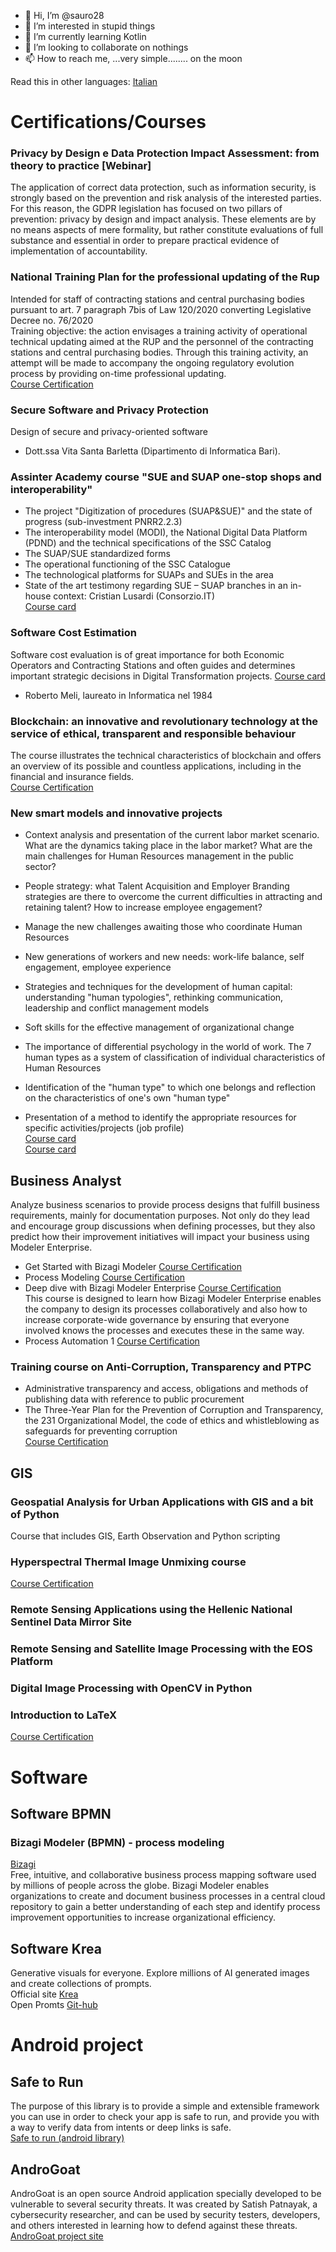 - 👋 Hi, I’m @sauro28
- 👀 I’m interested in stupid things
- 🌱 I’m currently learning Kotlin
- 💞️ I’m looking to collaborate on nothings
- 📫 How to reach me, ...very simple........ on the moon 

<!---
sauro28/sauro28 is a ✨ special ✨ repository because its `README.md` (this file) appears on your GitHub profile.
You can click the Preview link to take a look at your changes.
--->

Read this in other languages: [Italian](https://github.com/sauro28/sauro28/blob/main/ReadMe.it.md)


# Certifications/Courses

### Privacy by Design e Data Protection Impact Assessment: from theory to practice [Webinar]
The application of correct data protection, such as information security, is strongly based on the prevention and risk analysis of the interested parties. For this reason, the GDPR legislation has focused on two pillars of prevention: privacy by design and impact analysis. These elements are by no means aspects of mere formality, but rather constitute evaluations of full substance and essential in order to prepare practical evidence of implementation of accountability.

### National Training Plan for the professional updating of the Rup
Intended for staff of contracting stations and central purchasing bodies pursuant to art. 7 paragraph 7bis of Law 120/2020 converting Legislative Decree no. 76/2020
<br/>Training objective: the action envisages a training activity of operational technical updating aimed at the RUP and the personnel of the contracting stations and central purchasing bodies. Through this training activity, an attempt will be made to accompany the ongoing regulatory evolution process by providing on-time professional updating.
<br/>[Course Certification](https://drive.google.com/file/d/1lzuM3LStJAYu9DuV5MSAGLoOWRTNSN0p/view?usp=share_link)

### Secure Software and Privacy Protection<br/>
Design of secure and privacy-oriented software
- Dott.ssa Vita Santa Barletta (Dipartimento di Informatica Bari).

### Assinter Academy course "SUE and SUAP one-stop shops and interoperability"

- The project "Digitization of procedures (SUAP&SUE)" and the state of progress (sub-investment PNRR2.2.3)
- The interoperability model (MODI), the National Digital Data Platform (PDND) and the technical specifications of the SSC Catalog
- The SUAP/SUE standardized forms
- The operational functioning of the SSC Catalogue
- The technological platforms for SUAPs and SUEs in the area
- State of the art testimony regarding SUE – SUAP branches in an in-house context: Cristian Lusardi (Consorzio.IT)
<br>[Course card](https://drive.google.com/file/d/1_1yplPDCf2cyewidTqdIp-uYBIr0-if0/view?usp=drive_link)

### Software Cost Estimation
Software cost evaluation is of great importance for both Economic Operators and Contracting Stations and often guides and determines important strategic decisions in Digital Transformation projects. [Course card](https://drive.google.com/file/d/14ZaryLwY0UjmrzOR5wtK8H89PFWIZ-sT/view?usp=share_link)
 - Roberto Meli, laureato in Informatica nel 1984

### Blockchain: an innovative and revolutionary technology at the service of ethical, transparent and responsible behaviour
The course illustrates the technical characteristics of blockchain and offers an overview of its possible and countless applications, including in the financial and insurance fields.
<br>
[Course Certification](https://drive.google.com/file/d/1iFJ7A5UkIP7Q1uFz3vP_662du7_XTQ11/view?usp=drive_link)


### New smart models and innovative projects

- Context analysis and presentation of the current labor market scenario. What are the dynamics taking place in the labor market? What are the main challenges for Human Resources management in the public sector?
- People strategy: what Talent Acquisition and Employer Branding strategies are there to overcome the current difficulties in attracting and retaining talent? How to increase employee engagement?
- Manage the new challenges awaiting those who coordinate Human Resources
- New generations of workers and new needs: work-life balance, self engagement, employee experience
- Strategies and techniques for the development of human capital: understanding "human typologies", rethinking communication, leadership and conflict management models
- Soft skills for the effective management of organizational change 

- The importance of differential psychology in the world of work. The 7 human types as a system of classification of individual characteristics of Human Resources
- Identification of the "human type" to which one belongs and reflection on the characteristics of one's own "human type"
- Presentation of a method to identify the appropriate resources for specific activities/projects (job profile)
<br>[Course card](https://drive.google.com/file/d/1BAAZwmhVWeue6cm_NX6MPO-24j0V5AX0/view?usp=drive_link)
<br>[Course card](https://drive.google.com/file/d/1Nb3GAtTQiylthAEQTx_Bn9oJKl6TPSuR/view?usp=drive_link)


## Business Analyst
Analyze business scenarios to provide process designs that fulfill business requirements, mainly for documentation purposes. Not only do they lead and encourage group discussions when defining processes, but they also predict how their improvement initiatives will impact your business using Modeler Enterprise.

- Get Started with Bizagi Modeler [Course Certification](https://drive.google.com/file/d/1lDGvv3sRbkNZsLmiXfWVo_015ZN-FtJz/view?usp=share_link)
- Process Modeling [Course Certification](https://drive.google.com/file/d/1CGHMEOeNhaEzwkIvyWwwhX0xtrbOBDYH/view?usp=share_link)
- Deep dive with Bizagi Modeler Enterprise [Course Certification](https://drive.google.com/file/d/1BqZhwWTnOfgLgd_KRNCf8ACy8ooeGWvJ/view?usp=share_link)
<br>This course is designed to learn how Bizagi Modeler Enterprise enables the company to design its processes collaboratively and also how to increase corporate-wide governance by ensuring that everyone involved knows the processes and executes these in the same way.
- Process Automation 1 [Course Certification](https://drive.google.com/file/d/1HmOjpiv6EkFfV_9BEBljAittbja-NhOZ/view?usp=share_link)

### Training course on Anti-Corruption, Transparency and PTPC

- Administrative transparency and access, obligations and methods of publishing data with reference to public procurement
- The Three-Year Plan for the Prevention of Corruption and Transparency, the 231 Organizational Model, the code of ethics and whistleblowing as safeguards for preventing corruption
<br>[Course Certification](https://drive.google.com/file/d/1UOw0oj6UXUb3FFxKnFCHNk7y7IwCICWV/view?usp=drive_link)


## GIS

### Geospatial Analysis for Urban Applications with GIS and a bit of Python
Course that includes GIS, Earth Observation and Python scripting

### Hyperspectral Thermal Image Unmixing course
[Course Certification](https://drive.google.com/file/d/1dRyzTD7JTrRhSd8lUMDKHw4n7G9VDfAY/view?usp=share_link)

###  Remote Sensing Applications using the Hellenic National Sentinel Data Mirror Site

### Remote Sensing and Satellite Image Processing with the EOS Platform

### Digital Image Processing with OpenCV in Python

### Introduction to LaTeX
[Course Certification](https://www.credential.net/1d5c575f-50d7-46cf-82b0-1ec361f70719#gs.rpb344)


# Software

## Software BPMN

### Bizagi Modeler (BPMN) - process modeling 
[Bizagi](https://www.bizagi.com/)<br/>
Free, intuitive, and collaborative business process mapping software used by millions of people across the globe. Bizagi Modeler enables organizations to create and document business processes in a central cloud repository to gain a better understanding of each step and identify process improvement opportunities to increase organizational efficiency.



## Software Krea
Generative visuals for everyone. Explore millions of AI generated images and create collections of prompts.
<br/>Official site [Krea](https://www.krea.ai/)
<br/>Open Promts [Git-hub](https://github.com/krea-ai/open-prompts)


# Android project

## Safe to Run
The purpose of this library is to provide a simple and extensible framework you can use in order to check your app is safe to run, and provide you with a way to verify data from intents or deep links is safe.
<br/>[Safe to run (android library)](https://github.com/Safetorun/safe_to_run)

## AndroGoat
AndroGoat is an open source Android application specially developed to be vulnerable to several security threats. It was created by Satish Patnayak, a cybersecurity researcher, and can be used by security testers, developers, and others interested in learning how to defend against these threats.
<br/>[AndroGoat project site ](https://github.com/satishpatnayak/AndroGoat)
